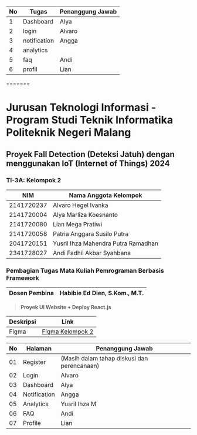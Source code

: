 |No|Tugas|Penanggung Jawab|
|--|-----|----|
|1|Dashboard|Alya|
|2|login|Alvaro|
|3|notification|Angga|
|4|analytics||
|5|faq|Andi|
|6|profil|Lian|
=======
# **Jurusan Teknologi Informasi - Program Studi Teknik Informatika Politeknik Negeri Malang**

## **Proyek Fall Detection (Deteksi Jatuh) dengan menggunakan IoT (Internet of Things) 2024**

### **TI-3A: Kelompok 2**

| **NIM** | **Nama Anggota Kelompok** |
|--|-----|
| 2141720237 | Alvaro Hegel Ivanka |
| 2141720004 | Alya Marliza Koesnanto |
| 2141720080 | Lian Mega Pratiwi |
| 2141720058 | Patria Anggara Susilo Putra |
| 2041720151 | Yusril Ihza Mahendra Putra Ramadhan |
| 2341728027 | Andi Fadhil Akbar Syahbana |

### **Pembagian Tugas Mata Kuliah Pemrograman Berbasis Framework**

| **Dosen Pembina** | Habibie Ed Dien, S.Kom., M.T. |
|--|-----|

> **Proyek UI Website + Deploy React.js**

| **Deskripsi** | **Link** |
|--|-----|
| Figma | [Figma Kelompok 2](https://www.figma.com/file/R38obcV6KEe6BA5SGHNPER/UTS-Pemrograman-Berbasis-Framework---Kelompok-2%3A-Fall-Detection?type=design&node-id=1%3A3&mode=design&t=Ve2M5uQX0V7nMXqP-1) |


| **No** | **Halaman** | **Penanggung Jawab** |
|--|-----|----|
|01| Register | (Masih dalam tahap diskusi dan perencanaan) | 
|02| Login | Alvaro |
|03| Dashboard | Alya |
|04| Notification | Angga |
|05| Analytics | Yusril Ihza M |
|06| FAQ | Andi |
|07| Profile | Lian |
